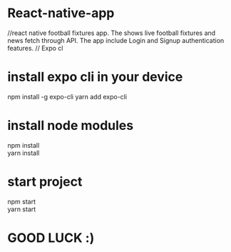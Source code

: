 # React-native-app
//react native football fixtures app. The shows live football fixtures  and news fetch through API. The app include Login and Signup authentication features.
// Expo cl

# install expo cli in your device 

npm install -g expo-cli
yarn add expo-cli

# install node modules 
npm install  
yarn install

# start project 
npm start  
yarn start 

# GOOD LUCK :)

